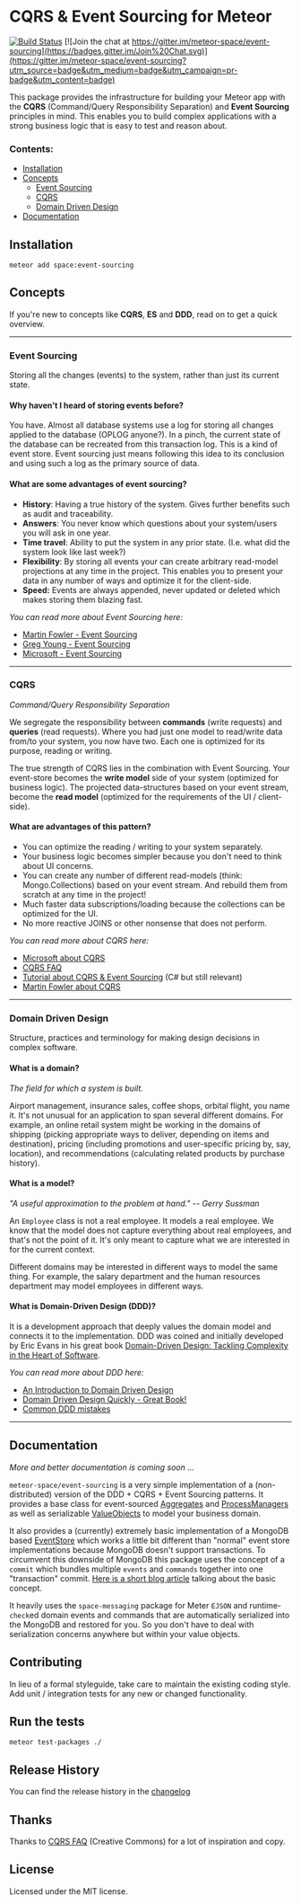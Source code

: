 # CQRS & Event Sourcing for Meteor

[![Build Status](https://travis-ci.org/meteor-space/event-sourcing.svg?branch=master)](https://travis-ci.org/meteor-space/event-sourcing)
[![Join the chat at https://gitter.im/meteor-space/event-sourcing](https://badges.gitter.im/Join%20Chat.svg)](https://gitter.im/meteor-space/event-sourcing?utm_source=badge&utm_medium=badge&utm_campaign=pr-badge&utm_content=badge)

This package provides the infrastructure for building your Meteor app
with the **CQRS** (Command/Query Responsibility Separation) and **Event Sourcing**
principles in mind. This enables you to build complex applications with a strong
business logic that is easy to test and reason about.

### Contents:
* [Installation](#installation)
* [Concepts](#concepts)
  * [Event Sourcing](#event-sourcing)
  * [CQRS](#cqrs)
  * [Domain Driven Design](#domain-driven-design)
* [Documentation](#documentation)

## Installation
`meteor add space:event-sourcing`

## Concepts

If you're new to concepts like **CQRS**, **ES** and **DDD**, read
on to get a quick overview.

-----------------------

### Event Sourcing
Storing all the changes (events) to the system, rather than just its
current state.

#### Why haven't I heard of storing events before?
You have. Almost all database systems use a log for storing all changes applied
to the database (OPLOG anyone?). In a pinch, the current state
of the database can be recreated from this transaction log. This is a kind of event
store. Event sourcing just means following this idea to its conclusion and using
such a log as the primary source of data.

#### What are some advantages of event sourcing?
* **History**: Having a true history of the system. Gives further benefits such
as audit and traceability.
* **Answers**: You never know which questions about your system/users you will
ask in one year.
* **Time travel**: Ability to put the system in any prior state. (I.e. what did
the system look like last week?)
* **Flexibility**: By storing all events your can create arbitrary read-model
projections at any time in the project. This enables you to present your data in
any number of ways and optimize it for the client-side.
* **Speed:** Events are always appended, never updated or deleted which makes
storing them blazing fast.

*You can read more about Event Sourcing here:*

* [Martin Fowler - Event Sourcing](http://www.martinfowler.com/eaaDev/EventSourcing.html)
* [Greg Young - Event Sourcing](http://docs.geteventstore.com/introduction/event-sourcing-basics/)
* [Microsoft - Event Sourcing](https://msdn.microsoft.com/en-us/library/dn589792.aspx)

-----------------------

### CQRS
*Command/Query Responsibility Separation*

We segregate the responsibility between **commands** (write requests) and **queries**
(read requests). Where you had just one model to read/write data from/to your system,
you now have two. Each one is optimized for its purpose, reading or writing.

The true strength of CQRS lies in the combination with Event Sourcing. Your event-store
becomes the **write model** side of your system (optimized for business logic).
The projected data-structures based on your event stream, become the **read model**
(optimized for the requirements of the UI / client-side).

#### What are advantages of this pattern?

* You can optimize the reading / writing to your system separately.
* Your business logic becomes simpler because you don't need to think about UI concerns.
* You can create any number of different read-models (think: Mongo.Collections)
based on your event stream. And rebuild them from scratch at any time in the project!
* Much faster data subscriptions/loading because the collections can be optimized
for the UI.
* No more reactive JOINS or other nonsense that does not perform.

*You can read more about CQRS here:*

* [Microsoft about CQRS](http://msdn.microsoft.com/en-us/library/dn568103.aspx)
* [CQRS FAQ](http://www.cqrs.nu/)
* [Tutorial about CQRS & Event Sourcing](http://cqrs.nu/tutorial/cs/01-design)
(C# but still relevant)
* [Martin Fowler about CQRS](http://martinfowler.com/bliki/CQRS.html)

-----------------------

### Domain Driven Design
Structure, practices and terminology for making design decisions in complex software.

#### What is a domain?
*The field for which a system is built.*

Airport management, insurance sales, coffee shops, orbital flight, you name it.
It's not unusual for an application to span several different domains. For example,
an online retail system might be working in the domains of shipping (picking
appropriate ways to deliver, depending on items and destination), pricing
(including promotions and user-specific pricing by, say, location), and
recommendations (calculating related products by purchase history).

#### What is a model?
*"A useful approximation to the problem at hand." -- Gerry Sussman*

An `Employee` class is not a real employee. It models a real employee. We know
that the model does not capture everything about real employees, and that's not
the point of it. It's only meant to capture what we are interested in for the
current context.

Different domains may be interested in different ways to model the same thing.
For example, the salary department and the human resources department may model
employees in different ways.

#### What is Domain-Driven Design (DDD)?
It is a development approach that deeply values the domain model and connects
it to the implementation. DDD was coined and initially developed by Eric Evans
in his great book [Domain-Driven Design: Tackling Complexity in the Heart of Software](http://www.amazon.com/Domain-Driven-Design-Tackling-Complexity-Software/dp/0321125215).

*You can read more about DDD here:*

* [An Introduction to Domain Driven Design](http://www.methodsandtools.com/archive/archive.php?id=97)
* [Domain Driven Design Quickly - Great Book!](http://www.infoq.com/minibooks/domain-driven-design-quickly)
* [Common DDD mistakes](http://www.infoq.com/news/2015/07/ddd-mistakes)

-----------------------

## Documentation

*More and better documentation is coming soon …*

`meteor-space/event-sourcing` is a very simple implementation of a (non-distributed) version of the DDD + CQRS + Event Sourcing patterns. It provides a base class for event-sourced [Aggregates](http://martinfowler.com/bliki/DDD_Aggregate.html) and [ProcessManagers](https://msdn.microsoft.com/en-us/library/jj591569.aspx) as well as serializable [ValueObjects](http://martinfowler.com/bliki/ValueObject.html) to model your business domain.

It also provides a (currently) extremely basic implementation of a MongoDB based [EventStore](https://msdn.microsoft.com/en-us/library/jj591559.aspx) which works
a little bit different than "normal" event store implementations because MongoDB
doesn't support transactions. To circumvent this downside of MongoDB this package
uses the concept of a `commit` which bundles multiple `events` and `commands`
together into one "transaction" commit. [Here is a short blog article](http://blingcode.blogspot.co.at/2010/12/cqrs-building-transactional-event-store.html) talking about the basic concept.

It heavily uses the `space-messaging` package for Meter `EJSON` and
runtime-`check`ed domain events and commands that are automatically serialized
into the MongoDB and restored for you. So you don't have to deal with
serialization concerns anywhere but within your value objects.

## Contributing
In lieu of a formal styleguide, take care to maintain the existing coding style.
Add unit / integration tests for any new or changed functionality.

## Run the tests
`meteor test-packages ./`

## Release History
You can find the release history in the [changelog](https://github.com/meteor-space/event-sourcing/blob/master/CHANGELOG.md)

## Thanks
Thanks to [CQRS FAQ](http://cqrs.nu/Faq/) (Creative Commons) for a lot of
inspiration and copy.

## License
Licensed under the MIT license.
